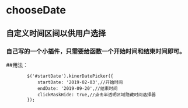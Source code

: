 # chooseDate

## 自定义时间区间以供用户选择

### 自己写的一个小插件，只需要给函数一个开始时间和结束时间即可。


##用法：
```
        $('#startDate').kinerDatePicker({
            startDate: '2019-02-03',//开始时间
            endDate: '2019-09-20',//结束时间
            clickMaskHide: true,//点击半透明区域隐藏时间选择器
        });
```

